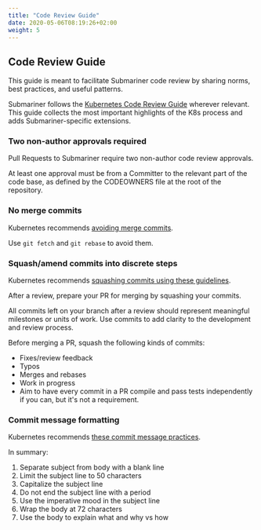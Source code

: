 ```yaml
---
title: "Code Review Guide"
date: 2020-05-06T08:19:26+02:00
weight: 5
---
```


## Code Review Guide

This guide is meant to facilitate Submariner code review by sharing norms, best
practices, and useful patterns.

Submariner follows the [Kubernetes Code Review Guide][kube code review guide]
wherever relevant. This guide collects the most important highlights of the
K8s process and adds Submariner-specific extensions.

### Two non-author approvals required

Pull Requests to Submariner require two non-author code review approvals.

At least one approval must be from a Committer to the relevant part of the code
base, as defined by the CODEOWNERS file at the root of the repository.

### No merge commits

Kubernetes recommends [avoiding merge commits][merge commits].

Use `git fetch` and `git rebase` to avoid them.

### Squash/amend commits into discrete steps

Kubernetes recommends [squashing commits using these guidelines][squashing].

After a review, prepare your PR for merging by squashing your commits.

All commits left on your branch after a review should represent meaningful
milestones or units of work. Use commits to add clarity to the development and
review process.

Before merging a PR, squash the following kinds of commits:

* Fixes/review feedback
* Typos
* Merges and rebases
* Work in progress
* Aim to have every commit in a PR compile and pass tests independently if you
  can, but it's not a requirement.

### Commit message formatting

Kubernetes recommends [these commit message practices][commit messages].

In summary:

1. Separate subject from body with a blank line
2. Limit the subject line to 50 characters
3. Capitalize the subject line
4. Do not end the subject line with a period
5. Use the imperative mood in the subject line
6. Wrap the body at 72 characters
7. Use the body to explain what and why vs how


[kube code review guide]: https://github.com/kubernetes/community/blob/master/contributors/guide/contributing.md#code-review
[merge commits]: https://github.com/kubernetes/community/blob/master/contributors/guide/github-workflow.md#4-keep-your-branch-in-sync
[squashing]: https://github.com/kubernetes/community/blob/master/contributors/guide/github-workflow.md#squash-commits
[commit messages]: https://chris.beams.io/posts/git-commit/
